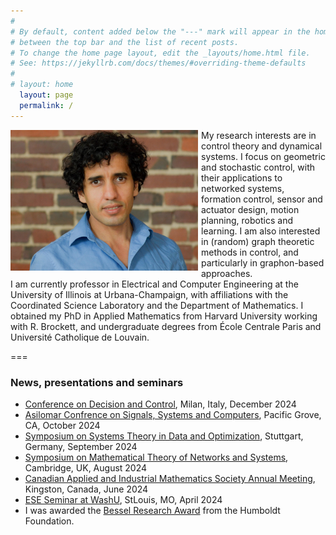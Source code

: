 ```yaml
---
#
# By default, content added below the "---" mark will appear in the home page
# between the top bar and the list of recent posts.
# To change the home page layout, edit the _layouts/home.html file.
# See: https://jekyllrb.com/docs/themes/#overriding-theme-defaults
#
# layout: home
  layout: page
  permalink: /
---
```



<section>
<img style="padding: 0px 5px 0px 0px;float: left;" align="left" width="300px" src="/images/mug.jpg" />
My research interests are in control theory and dynamical systems. I focus on geometric and stochastic control, with their applications to networked systems, formation control, sensor and actuator design, motion planning, robotics and learning. I am also interested in (random) graph theoretic methods in control, and particularly in graphon-based approaches.
<br>
I am currently professor in Electrical and Computer Engineering at the University of Illinois at Urbana-Champaign, with affiliations with the Coordinated Science Laboratory and the Department of Mathematics. I obtained my PhD in Applied Mathematics from Harvard University working with R. Brockett, and undergraduate degrees from École Centrale Paris and Université Catholique de Louvain.
</section>

===
### News, presentations and seminars 
- [Conference on Decision and Control](https://cdc2024.ieeecss.org), Milan, Italy, December 2024
- [Asilomar Confrence on Signals, Systems and Computers](https://www.asilomarsscconf.org), Pacific Grove, CA, October 2024
- [Symposium on Systems Theory in Data and Optimization](https://www.sysdo2024.de/en/index.php/), Stuttgart, Germany, September 2024
- [Symposium on Mathematical Theory of Networks and Systems](https://mtns2024.eng.cam.ac.uk), Cambridge, UK, August 2024
- [Canadian Applied and Industrial Mathematics Society Annual Meeting](https://caims2024.org), Kingston, Canada, June 2024
- [ESE Seminar at WashU](https://happenings.wustl.edu/event/ese-seminar-mohamed-ali-belabbas), StLouis, MO, April 2024
- I was awarded the [Bessel Research Award](https://x.com/CSL_Illinois/status/1810758011448680608) from the Humboldt Foundation.
